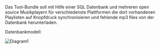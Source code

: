 Das Tool-Bundle soll mit Hilfe einer SQL Datenbank und mehreren open source Musikplayern
für verschiedenste Plattformen die dort vorhandenen Playlisten auf Knopfdruck
synchronisieren und fehlende mp3 files von der Datenbank herunterladen.

Datenbankmodell:

![Diagram1](https://user-images.githubusercontent.com/28261677/77573851-937ec380-6ed1-11ea-9d1f-ea5347c07d7c.png)
